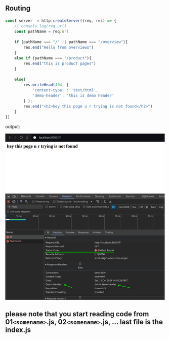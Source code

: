 ## Routing


``` js
const server  = http.createServer((req, res) => {
    // console.log(req.url)
    const pathName = req.url

    if (pathName === "/" || pathName === "/overview"){
        res.end("Hello from overviews")
    }
    else if (pathName === "/product"){
        res.end("this is product pages")
    }

    else{
        res.writeHead(404, {
            'content-type' : 'text/html',
            'demo-header': 'this is demo header'
        } );
        res.end("<h2>hey this poge u r trying is not found</h2>")
    }
})
```

output:

![statuscode](./img/statusCodeScreenshot_20241012_195635.png)

## please note that you start reading code from 01`<somename>`.js, 02`<somename>`.js, ... last file is the index.js

